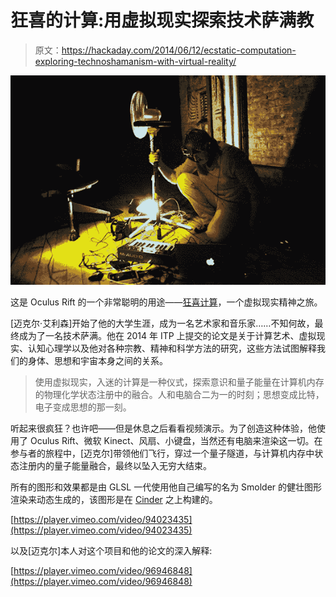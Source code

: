 # 狂喜的计算:用虚拟现实探索技术萨满教

> 原文：<https://hackaday.com/2014/06/12/ecstatic-computation-exploring-technoshamanism-with-virtual-reality/>

![A Digital Shaman](img/3500668b51ee39dd17fc335058001478.png)

这是 Oculus Rift 的一个非常聪明的用途——[狂喜计算](http://michaelpallison.com/projects/ecstaticcomputation/)，一个虚拟现实精神之旅。

[迈克尔·艾利森]开始了他的大学生涯，成为一名艺术家和音乐家……不知何故，最终成为了一名技术萨满。他在 2014 年 ITP 上提交的论文是关于计算艺术、虚拟现实、认知心理学以及他对各种宗教、精神和科学方法的研究，这些方法试图解释我们的身体、思想和宇宙本身之间的关系。

> 使用虚拟现实，入迷的计算是一种仪式，探索意识和量子能量在计算机内存的物理化学状态注册中的融合。人和电脑合二为一的时刻；思想变成比特，电子变成思想的那一刻。

听起来很疯狂？也许吧——但是休息之后看看视频演示。为了创造这种体验，他使用了 Oculus Rift、微软 Kinect、风扇、小键盘，当然还有电脑来渲染这一切。在参与者的旅程中，[迈克尔]带领他们飞行，穿过一个量子隧道，与计算机内存中状态注册内的量子能量融合，最终以坠入无穷大结束。

所有的图形和效果都是由 GLSL 一代使用他自己编写的名为 Smolder 的健壮图形渲染来动态生成的，该图形是在 [Cinder](http://libcinder.org/about/) 之上构建的。

[https://player.vimeo.com/video/94023435](https://player.vimeo.com/video/94023435)

以及[迈克尔]本人对这个项目和他的论文的深入解释:

[https://player.vimeo.com/video/96946848](https://player.vimeo.com/video/96946848)